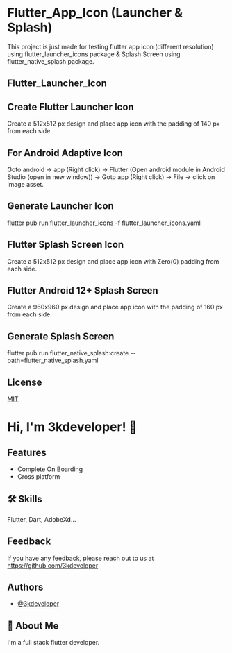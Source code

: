 # Flutter_App_Icon (Launcher & Splash)

This project is just made for testing flutter app icon (different resolution) 
using flutter_launcher_icons package & Splash Screen using flutter_native_splash package.

## Flutter_Launcher_Icon

## Create Flutter Launcher Icon
Create a 512x512 px design and place app icon with the padding of 140 px from each side.

## For Android Adaptive Icon 
Goto android -> app (Right click) -> Flutter (Open android module in Android Studio (open in new window)) -> Goto app (Right click) -> File -> click on image asset.

## Generate Launcher Icon
flutter pub run flutter_launcher_icons -f flutter_launcher_icons.yaml

## Flutter Splash Screen Icon
Create a 512x512 px design and place app icon with Zero(0) padding from each side.

## Flutter Android 12+ Splash Screen
Create a 960x960 px design and place app icon with the padding of 160 px from each side.

## Generate Splash Screen
flutter pub run flutter_native_splash:create --path=flutter_native_splash.yaml


## License

[MIT](https://choosealicense.com/licenses/mit/)


# Hi, I'm 3kdeveloper! 👋


## Features

- Complete On Boarding
- Cross platform


## 🛠 Skills
Flutter, Dart, AdobeXd...


## Feedback

If you have any feedback, please reach out to us at https://github.com/3kdeveloper


## Authors

- [@3kdeveloper](https://github.com/3kdeveloper)


## 🚀 About Me
I'm a full stack flutter developer.